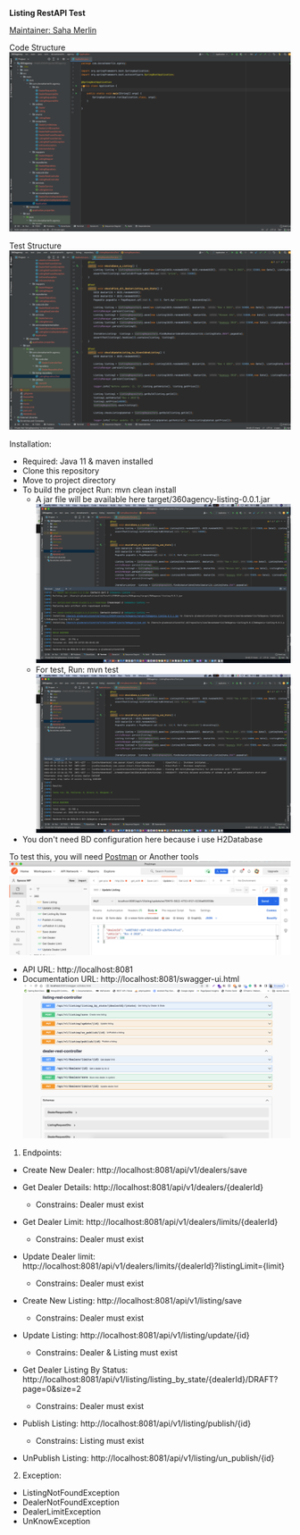 **Listing RestAPI Test**

[Maintainer: Saha Merlin](https://www.linkedin.com/in/merlin-saha/)

Code Structure
![Code Structure](https://github.com/swmproopengit/devsahaMerlinListingTest/blob/main/codeStructure.png?raw=true)

Test Structure
![Test Structure](https://github.com/swmproopengit/devsahaMerlinListingTest/blob/main/testStructure.png?raw=true)

Installation:
- Required: Java 11 & maven installed
- Clone this repository
- Move to project directory
- To build the project Run: mvn clean install
  - A jar file will be available here target/360agency-listing-0.0.1.jar
    ![Build](https://github.com/swmproopengit/devsahaMerlinListingTest/blob/main/build.png?raw=true)
  - For test, Run: mvn test
    ![Test](https://github.com/swmproopengit/devsahaMerlinListingTest/blob/main/test.png?raw=true)
- You don't need BD configuration here because i use H2Database

To test this, you will need [Postman](https://www.postman.com/downloads/) or Another tools
![Postman](https://github.com/swmproopengit/devsahaMerlinListingTest/blob/main/postman.png?raw=true)

- API URL: http://localhost:8081
- Documentation URL: http://localhost:8081/swagger-ui.html
  ![Documentations](https://github.com/swmproopengit/devsahaMerlinListingTest/blob/main/documention.png?raw=true)

1. Endpoints:
- Create New Dealer: http://localhost:8081/api/v1/dealers/save
- Get Dealer Details: http://localhost:8081/api/v1/dealers/{dealerId}
  - Constrains: Dealer must exist
- Get Dealer Limit: http://localhost:8081/api/v1/dealers/limits/{dealerId}
  - Constrains: Dealer must exist
- Update Dealer limit: http://localhost:8081/api/v1/dealers/limits/{dealerId}?listingLimit={limit}
  - Constrains: Dealer must exist

- Create New Listing: http://localhost:8081/api/v1/listing/save
  - Constrains: Dealer must exist
- Update Listing: http://localhost:8081/api/v1/listing/update/{id}
  - Constrains: Dealer & Listing must exist
- Get Dealer Listing By Status: http://localhost:8081/api/v1/listing/listing_by_state/{dealerId}/DRAFT?page=0&size=2
  - Constrains: Dealer must exist
- Publish Listing: http://localhost:8081/api/v1/listing/publish/{id}
  - Constrains: Listing must exist
- UnPublish Listing: http://localhost:8081/api/v1/listing/un_publish/{id}

2. Exception:
  - ListingNotFoundException
  - DealerNotFoundException
  - DealerLimitException
  - UnKnowException